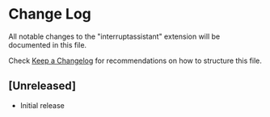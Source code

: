 # Change Log

All notable changes to the "interruptassistant" extension will be documented in this file.

Check [Keep a Changelog](http://keepachangelog.com/) for recommendations on how to structure this file.

## [Unreleased]

- Initial release